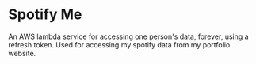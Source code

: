 # Spotify Me

An AWS lambda service for accessing one person's data, forever, using a refresh token. Used for accessing my spotify data from my portfolio website.
